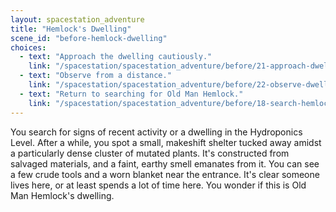```yaml
---
layout: spacestation_adventure
title: "Hemlock's Dwelling"
scene_id: "before-hemlock-dwelling"
choices:
  - text: "Approach the dwelling cautiously."
    link: "/spacestation/spacestation_adventure/before/21-approach-dwelling/"
  - text: "Observe from a distance."
    link: "/spacestation/spacestation_adventure/before/22-observe-dwelling/"
  - text: "Return to searching for Old Man Hemlock."
    link: "/spacestation/spacestation_adventure/before/18-search-hemlock/"
---
```


You search for signs of recent activity or a dwelling in the Hydroponics Level. After a while, you spot a small, makeshift shelter tucked away amidst a particularly dense cluster of mutated plants. It's constructed from salvaged materials, and a faint, earthy smell emanates from it. You can see a few crude tools and a worn blanket near the entrance. It's clear someone lives here, or at least spends a lot of time here. You wonder if this is Old Man Hemlock's dwelling.
